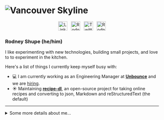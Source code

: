 <!--
# [![Vancouver Skyline](https://raw.githubusercontent.com/rodneyshupe/rodneyshupe/master/images/banner.jpg)](https://www.linkedin.com/in/rodneyshupe/)
-->
# ![Vancouver Skyline](https://raw.githubusercontent.com/rodneyshupe/rodneyshupe/master/images/bannerwc.png)
<p align='center'>
<a href="https://www.linkedin.com/in/rodneyshupe/"><img src="https://raw.githubusercontent.com/rodneyshupe/rodneyshupe/master/images/icons/LinkedIn.svg" alt="LinkedIn" width="30" height="30" /></a>&nbsp;&nbsp;
<a href="https://www.facebook.com/RodneyShupe"><img src="https://raw.githubusercontent.com/rodneyshupe/rodneyshupe/master/images/icons/Facebook.svg" alt="Rodney Shupe | Facebook" width="30" height="30" /></a>&nbsp;&nbsp;
<a href="https://twitter.com/RodneyShupe"><img src="https://raw.githubusercontent.com/rodneyshupe/rodneyshupe/master/images/icons/Twitter.svg" alt="Twitter" width="30" height="30" /></a>&nbsp;&nbsp;
<a href="https://www.instagram.com/RodneyShupe"><img src="https://raw.githubusercontent.com/rodneyshupe/rodneyshupe/master/images/icons/Instagram.svg" alt="Rodney Shupe | Instagram" width="30" height="30" /></a>

<!--
|  \|/ ____ \|/  88888b   d888b  88b  88 8 888888    88888b   888    88b  88 88  d888b  88
|   @~/ ,. \~@   88   88 88   88 888b 88 P   88      88   88 88 88   888b 88 88 88   `  88
|  /_( \__/ )_\  88   88 88   88 88`8b88     88      88888P 88   88  88`8b88 88 88      88
|     \__U_/     88   88 88   88 88 `888     88      88    d8888888b 88 `888 88 88   ,  `"
|                88888P   T888P  88  `88     88      88    88     8b 88  `88 88  T888P  88

Since you are checking out the code you are the kind of person I like to hire.  You can
reach out to me though LinkedIn
-->

### Rodney Shupe (he/him)
<!--
**rodneyshupe/rodneyshupe** is a ✨ _special_ ✨ repository because its `README.md` (this file) appears on your GitHub profile.
-->
I like experimenting with new technologies, building small projects, and love to to experiment in the kitchen.

Here's a list of things I currently keep myself busy with:

* 💻 I am currently working as an Engineering Manager at **[Unbounce](https://unbounce.com)** and we are [hiring](https://unbounce.com/careers).
* ☀️ Maintaining **[recipe-dl](https://github.com/rodneyshupe/recipe-dl)**, an open-source project for taking online recipes and converting to json, Markdown and reStructuredText (the default)

---
<details>
<summary>Some more details about me...</summary>
#### Who am I

**At Home**
I am a husband and father.  I love to cook and am a bit of a Science Fiction and Sports nut.  I only write code for personal projects and tools to help me accomplish tasks and make my life easier or more fun.

**At Work**
I am a leader, and although I don't write much code any more I have led multi-national software development teams for over 20 years.
<details>
<summary>Click here for more...</summary>
<p>
I am an accomplished technology leader with a successful track record of leading multinational teams, and delivering large-scale, high availability, high-value, innovative software solutions. Extensive experience in streamlining processes to bring value and generate efficiencies. Skilled in project management, specifications gathering, business analytics, troubleshooting, and the entire software development lifecycle under a variety of different methodologies. Key strengths include relationship building and a strong customer focus.

*Software engineering leadership and management experience*
- Set strategic technology goals in conjunction with product roadmap. Set department and individual goals aligned to corporate objectives and KPIs.
- Hired key leaders and talented individuals; built and motivated teams to top performance resulting in delivery of high value products on schedule; directed and mentored technical managers and team members utilizing both Situational Leadership and Promise Based Management.

*Project management experience*
- Skilled in team building and software delivery with Agile using SCRUM methodology.
- Proven skills for all phases of the Software Development Life Cycle; creating project plans, project execution, risk management, absorbing change requests, and client management.
- Handled multiple concurrent projects, resource planning and forecasting, and support.

*Architecture and software development experience*
- Architecture, data modelling, system design and implementation experience for high traffic, big data and Level 3 REST APIs.
- Established technical skills in capturing software requirements, acceptance criteria, analysis, design, implementation, performance, and configuration management.
- Experience in evaluating and making high impact technology decisions (buy, out-source, open source, build.)
- Designed and deployed out cloud based architectures using Amazon Web Services
- Setup test-driven development leading to continuous integration.
</p>
</details>
</details>

<!--

#### Where can you find me

[<img src="https://raw.githubusercontent.com/rodneyshupe/rodneyshupe/master/images/icons/LinkedIn.svg" alt="LinkedIn" width="50" height="50" />](https://www.linkedin.com/in/rodneyshupe/)
[<img src="https://raw.githubusercontent.com/rodneyshupe/rodneyshupe/master/images/icons/Facebook.svg" alt="Rodney Shupe | Facebook" width="50" height="50" />](https://www.facebook.com/RodneyShupe)
[<img src="https://raw.githubusercontent.com/rodneyshupe/rodneyshupe/master/images/icons/Twitter.svg" alt="Twitter" width="50" height="50" />](https://twitter.com/RodneyShupe)
[<img src="https://raw.githubusercontent.com/rodneyshupe/rodneyshupe/master/images/icons/Instagram.svg" alt="Rodney Shupe | Instagram" width="50" height="50" />](https://www.instagram.com/RodneyShupe)

-->

<!--
Here are some ideas to get you started:

- 🔭 I’m currently working on ...
- 🌱 I’m currently learning ...
- 👯 I’m looking to collaborate on ...
- 🤔 I’m looking for help with ...
- 💬 Ask me about ...
- 📫 How to reach me: ...
- 😄 Pronouns: ...
- ⚡ Fun fact: ...
-->

